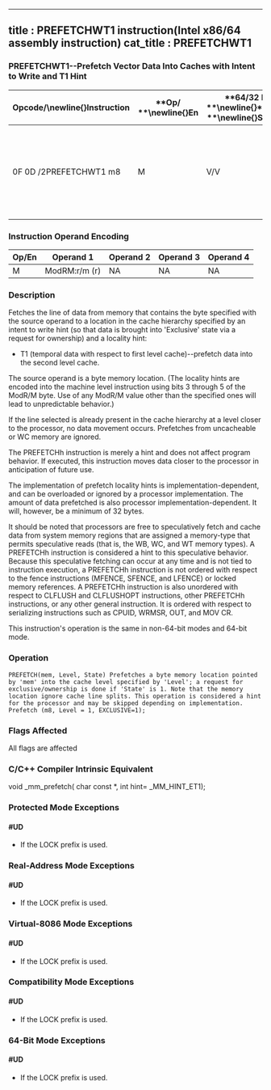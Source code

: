 ----------------------------
title : PREFETCHWT1 instruction(Intel x86/64 assembly instruction)
cat_title : PREFETCHWT1
----------------------------
### PREFETCHWT1--Prefetch Vector Data Into Caches with Intent to Write and T1 Hint


|**Opcode/**\newline{}**Instruction**|**Op/ **\newline{}**En**|**64/32 bit **\newline{}**Mode **\newline{}**Support**|**CPUID Feature **\newline{}**Flag**|**Description**|
|------------------------------------|------------------------|------------------------------------------------------|------------------------------------|---------------|
|0F 0D /2PREFETCHWT1 m8|M|V/V|PREFETCHWT1|Move data from m8 closer to the processor using T1 hint with intent to write.|
### Instruction Operand Encoding


|Op/En|Operand 1|Operand 2|Operand 3|Operand 4|
|-----|---------|---------|---------|---------|
|M|ModRM:r/m (r)|NA|NA|NA|
### Description


Fetches the line of data from memory that contains the byte specified with the source operand to a location in the cache hierarchy specified by an intent to write hint (so that data is brought into 'Exclusive' state via a request for ownership) and a locality hint:

*  T1 (temporal data with respect to first level cache)--prefetch data into the second level cache.

The source operand is a byte memory location. (The locality hints are encoded into the machine level instruction using bits 3 through 5 of the ModR/M byte. Use of any ModR/M value other than the specified ones will lead to unpredictable behavior.)

If the line selected is already present in the cache hierarchy at a level closer to the processor, no data movement occurs. Prefetches from uncacheable or WC memory are ignored.

The PREFETCHh instruction is merely a hint and does not affect program behavior. If executed, this instruction moves data closer to the processor in anticipation of future use.

The implementation of prefetch locality hints is implementation-dependent, and can be overloaded or ignored by a processor implementation. The amount of data prefetched is also processor implementation-dependent. It will, however, be a minimum of 32 bytes.

It should be noted that processors are free to speculatively fetch and cache data from system memory regions that are assigned a memory-type that permits speculative reads (that is, the WB, WC, and WT memory types). A PREFETCHh instruction is considered a hint to this speculative behavior. Because this speculative fetching can occur at any time and is not tied to instruction execution, a PREFETCHh instruction is not ordered with respect to the fence instructions (MFENCE, SFENCE, and LFENCE) or locked memory references. A PREFETCHh instruction is also unordered with respect to CLFLUSH and CLFLUSHOPT instructions, other PREFETCHh instructions, or any other general instruction. It is ordered with respect to serializing instructions such as CPUID, WRMSR, OUT, and MOV CR.

This instruction's operation is the same in non-64-bit modes and 64-bit mode.


### Operation

```info-verb
PREFETCH(mem, Level, State) Prefetches a byte memory location pointed by 'mem' into the cache level specified by 'Level'; a request for exclusive/ownership is done if 'State' is 1. Note that the memory location ignore cache line splits. This operation is considered a hint for the processor and may be skipped depending on implementation.
Prefetch (m8, Level = 1, EXCLUSIVE=1);
```
### Flags Affected


All flags are affected

### C/C++ Compiler Intrinsic Equivalent


void _mm_prefetch( char const *, int hint= _MM_HINT_ET1);


### Protected Mode Exceptions

#### #UD
* If the LOCK prefix is used.

### Real-Address Mode Exceptions

#### #UD
* If the LOCK prefix is used.

### Virtual-8086 Mode Exceptions

#### #UD
* If the LOCK prefix is used.

### Compatibility Mode Exceptions

#### #UD
* If the LOCK prefix is used.

### 64-Bit Mode Exceptions

#### #UD
* If the LOCK prefix is used.
